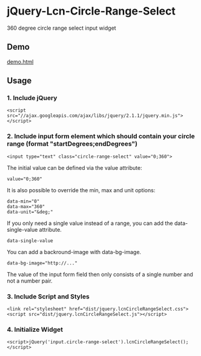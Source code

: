 jQuery-Lcn-Circle-Range-Select
==============================

360 degree circle range select input widget


Demo
----

[demo.html](http://cdn.rawgit.com/FaiblUG/jQuery-Lcn-Circle-Range-Select/master/demo.html)


Usage
-----

### 1. Include jQuery
    
    <script src="//ajax.googleapis.com/ajax/libs/jquery/2.1.1/jquery.min.js"></script>

### 2. Include input form element which should contain your circle range (format "startDegrees;endDegrees")
    
    <input type="text" class="circle-range-select" value="0;360">
    
The initial value can be defined via the value attribute:
    
    value="0;360"
   
It is also possible to override the min, max and unit options:
    
    data-min="0"
    data-max="360"
    data-unit="&deg;"
    
If you only need a single value instead of a range, you can add the data-single-value attribute.

    data-single-value
    
You can add a backround-image with data-bg-image.

    data-bg-image="http://..."

The value of the input form field then only consists of a single number and not a number pair.
    
### 3. Include Script and Styles
    
    <link rel="stylesheet" href="dist/jquery.lcnCircleRangeSelect.css">
    <script src="dist/jquery.lcnCircleRangeSelect.js"></script>
    
### 4. Initialize Widget
    
    <script>jQuery('input.circle-range-select').lcnCircleRangeSelect();</script>   
